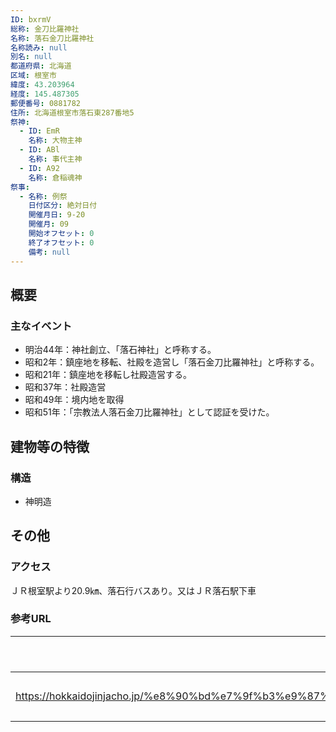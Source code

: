 ```yaml
---
ID: bxrmV
総称: 金刀比羅神社
名称: 落石金刀比羅神社
名称読み: null
別名: null
都道府県: 北海道
区域: 根室市
緯度: 43.203964
経度: 145.487305
郵便番号: 0881782
住所: 北海道根室市落石東287番地5
祭神:
  - ID: EmR
    名称: 大物主神
  - ID: ABl
    名称: 事代主神
  - ID: A92
    名称: 倉稲魂神
祭事:
  - 名称: 例祭
    日付区分: 絶対日付
    開催月日: 9-20
    開催月: 09
    開始オフセット: 0
    終了オフセット: 0
    備考: null
---
```


## 概要

### 主なイベント

- 明治44年：神社創立、「落石神社」と呼称する。
- 昭和2年：鎮座地を移転、社殿を造営し「落石金刀比羅神社」と呼称する。
- 昭和21年：鎮座地を移転し社殿造営する。
- 昭和37年：社殿造営
- 昭和49年：境内地を取得
- 昭和51年：「宗教法人落石金刀比羅神社」として認証を受けた。

## 建物等の特徴

### 構造

- 神明造

## その他

### アクセス

ＪＲ根室駅より20.9㎞、落石行バスあり。又はＪＲ落石駅下車

### 参考URL

| URL                                                                                                   | 説明   |
| ----------------------------------------------------------------------------------------------------- | ------ |
| https://hokkaidojinjacho.jp/%e8%90%bd%e7%9f%b3%e9%87%91%e5%88%80%e6%af%94%e7%be%85%e7%a5%9e%e7%a4%be/ | 神社庁 |
